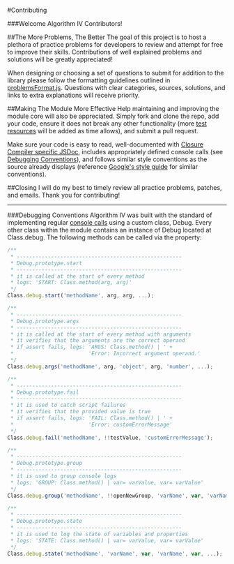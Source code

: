 #Contributing

###Welcome Algorithm IV Contributors!

##The More Problems, The Better
The goal of this project is to host a plethora of practice problems for developers to review and attempt for free to improve their skills. Contributions of well explained problems and solutions will be greatly appreciated!

When designing or choosing a set of questions to submit for addition to the library please follow the formatting guidelines outlined in [problemsFormat.js](https://github.com/imaginate/algorithmIV/blob/master/problems-lib/problemsFormat.js). Questions with clear categories, sources, solutions, and links to extra explanations will receive priority.

##Making The Module More Effective
Help maintaining and improving the module core will also be appreciated. Simply fork and clone the repo, add your code, ensure it does not break any other functionality (more [test resources](https://github.com/imaginate/algorithmIV/tree/master/test) will be added as time allows), and submit a pull request.

Make sure your code is easy to read, well-documented with [Closure Compiler specific JSDoc](http://developers.google.com/closure/compiler/docs/js-for-compiler), includes appropriately defined console calls (see [Debugging Conventions](#debugging-conventions)), and follows similar style conventions as the source already displays (reference [Google's style guide](https://google-styleguide.googlecode.com/svn/trunk/javascriptguide.xml?showone=Code_formatting#Code_formatting) for similar conventions).

##Closing
I will do my best to timely review all practice problems, patches, and emails. Thank you for contributing!

-------------------------------------------------------------------------------------------

###Debugging Conventions
Algorithm IV was built with the standard of implementing regular [console calls](https://developer.chrome.com/devtools/docs/console-api) using a custom class, Debug. Every other class within the module contains an instance of Debug located at Class.debug. The following methods can be called via the property:
```javascript
/**
 * -----------------------------------------------------
 * Debug.prototype.start
 * -----------------------------------------------------
 * it is called at the start of every method
 * logs: 'START: Class.method(arg, arg)'
 */
Class.debug.start('methodName', arg, arg, ...);

/**
 * -----------------------------------------------------
 * Debug.prototype.args
 * -----------------------------------------------------
 * it is called at the start of every method with arguments
 * it verifies that the arguments are the correct operand 
 * if assert fails, logs: 'ARGS: Class.method() | ' +
 *                        'Error: Incorrect argument operand.'
 */
Class.debug.args('methodName', arg, 'object', arg, 'number', ...);

/**
 * -----------------------------------------------------
 * Debug.prototype.fail
 * -----------------------------------------------------
 * it is used to catch script failures
 * it verifies that the provided value is true 
 * if assert fails, logs: 'FAIL: Class.method() | ' +
 *                        'Error: customErrorMessage'
 */
Class.debug.fail('methodName', !!testValue, 'customErrorMessage');

/**
 * -----------------------------------------------------
 * Debug.prototype.group
 * -----------------------------------------------------
 * it is used to group console logs
 * logs: 'GROUP: Class.method() | var= varValue, var= varValue'
 */
Class.debug.group('methodName', !!openNewGroup, 'varName', var, 'varName', var, ...);

/**
 * -----------------------------------------------------
 * Debug.prototype.state
 * -----------------------------------------------------
 * it is used to log the state of variables and properties
 * logs: 'STATE: Class.method() | var= varValue, var= varValue'
 */
Class.debug.state('methodName', 'varName', var, 'varName', var, ...);
```
